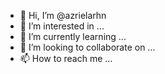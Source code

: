- 👋 Hi, I’m @azrielarhn
- 👀 I’m interested in ...
- 🌱 I’m currently learning ...
- 💞️ I’m looking to collaborate on ...
- 📫 How to reach me ...

<!---
azrielarhn/azrielarhn is a ✨ special ✨ repository because its `README.md` (this file) appears on your GitHub profile.
You can click the Preview link to take a look at your changes.
--->

